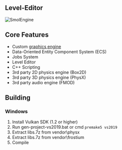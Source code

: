 ## Level-Editor
![SmolEngine](https://i.imgur.com/pTejVXy.png)
## Core Features

- Custom [graphics engine](https://github.com/YellowDummy/Frostium3D)
- Data-Oriented Entity Component System (ECS)
- Jobs System
- Level Editor
- C++ Scripting
- 3rd party 2D physics engine (Box2D)
- 3rd party 3D physics engine (PhysX)
- 3rd party audio engine (FMOD)

## Building
### Windows
1. Install Vulkan SDK (1.2 or higher)
2. Run gen-project-vs2019.bat or cmd ```premake5 vs2019```
3. Extract libs.7z from vendor\physx
4. Extract libs.7z from vendor\frostium
5. Compile

